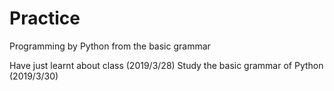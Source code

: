 # Practice
Programming by Python from the basic grammar

Have just learnt about class (2019/3/28)
Study the basic grammar of Python (2019/3/30)
